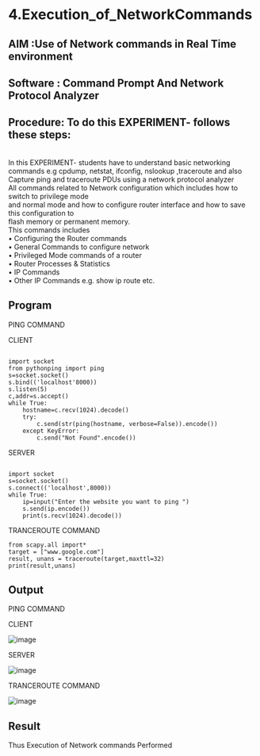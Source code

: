 # 4.Execution_of_NetworkCommands
## AIM :Use of Network commands in Real Time environment
## Software : Command Prompt And Network Protocol Analyzer
## Procedure: To do this EXPERIMENT- follows these steps:
<BR>
In this EXPERIMENT- students have to understand basic networking commands e.g cpdump, netstat, ifconfig, nslookup ,traceroute and also Capture ping and traceroute PDUs using a network protocol analyzer 
<BR>
All commands related to Network configuration which includes how to switch to privilege mode
<BR>
and normal mode and how to configure router interface and how to save this configuration to
<BR>
flash memory or permanent memory.
<BR>
This commands includes
<BR>
• Configuring the Router commands
<BR>
• General Commands to configure network
<BR>
• Privileged Mode commands of a router 
<BR>
• Router Processes & Statistics
<BR>
• IP Commands
<BR>
• Other IP Commands e.g. show ip route etc.
<BR>



## Program


PING COMMAND

CLIENT
```

import socket 
from pythonping import ping 
s=socket.socket() 
s.bind(('localhost'8000)) 
s.listen(5) 
c,addr=s.accept() 
while True: 
    hostname=c.recv(1024).decode() 
    try: 
        c.send(str(ping(hostname, verbose=False)).encode()) 
    except KeyError: 
        c.send("Not Found".encode())
```
SERVER
```

import socket 
s=socket.socket() 
s.connect(('localhost',8000)) 
while True: 
    ip=input("Enter the website you want to ping ") 
    s.send(ip.encode()) 
    print(s.recv(1024).decode())
```
TRANCEROUTE COMMAND

```
from scapy.all import* 
target = ["www.google.com"] 
result, unans = traceroute(target,maxttl=32) 
print(result,unans)
```



## Output

PING COMMAND

CLIENT

![image](https://github.com/Pooja-sri45/4.Execution_of_NetworkCommends/assets/147081893/aa5811d1-45dc-4ef1-a7d5-dd5f68db63cd)


SERVER

![image](https://github.com/Pooja-sri45/4.Execution_of_NetworkCommends/assets/147081893/0a59c162-e553-443d-840e-ccc4d948a6b4)

TRANCEROUTE COMMAND

![image](https://github.com/Pooja-sri45/4.Execution_of_NetworkCommends/assets/147081893/5cb42a88-9575-4e15-a8b3-f5b91c1e4d4b)




## Result
Thus Execution of Network commands Performed 
